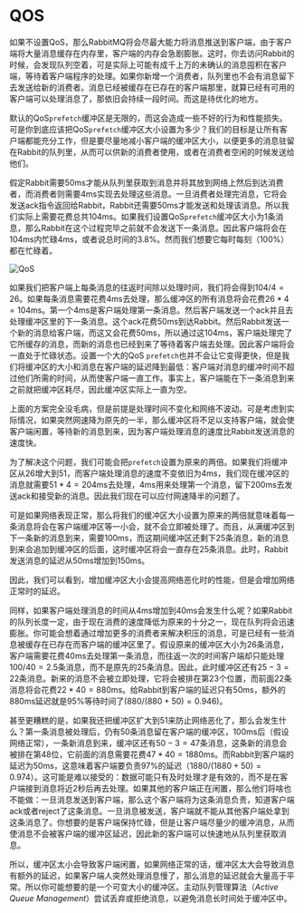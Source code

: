 # QOS

如果不设置QoS，那么RabbitMQ将会尽最大能力将消息推送到客户端，由于客户端将大量消息缓存在内存里，客户端的内存会急剧膨胀。这时，你去访问Rabbit的时候，会发现队列空着，可是实际上可能有成千上万的未确认的消息囤积在客户端，等待着客户端程序的处理。如果你新增一个消费者，队列里也不会有消息留下去发送给新的消费者。消息已经被缓存在已存在的客户端那里，就算已经有可用的客户端可以处理消息了，那依旧会持续一段时间。而这是待优化的地方。

默认的QoS`prefetch`缓冲区是无限的，而这会造成一些不好的行为和性能损失。可是你到底应该把QoS`prefetch`缓冲区大小设置为多少？我们的目标是让所有客户端都能充分工作，但是要尽量地减小客户端的缓冲区大小，以便更多的消息驻留在Rabbit的队列里，从而可以供新的消费者使用，或者在消费者空闲的时候发送给他们。

假定Rabbit需要50ms才能从队列里获取到消息并将其放到网络上然后到达消费者，而消费者则需要4ms实现去处理这些消息。一旦消费者处理完消息，它将会发送ack指令返回给Rabbit，Rabbit还需要50ms才能发送和处理该消息。所以我们实际上需要花费总共104ms。如果我们设置QoS`prefetch`缓冲区大小为1条消息，那么Rabbit在这个过程完毕之前就不会发送下一条消息。因此客户端将会在104ms内忙碌4ms，或者说总时间的3.8%。然而我们想要它每时每刻（100%）都在忙碌着。

![QoS](http://www.rabbitmq.com/wp-uploads/2012/05/qos.svg)

如果我们把客户端上每条消息的往返时间除以处理时间，我们将会得到$104 / 4 = 26$。如果每条消息需要花费4ms去处理，那么缓冲区的所有消息将会花费$26*4=104$ms。第一个4ms是客户端处理第一条消息。然后客户端发送一个ack并且去处理缓冲区里的下一条消息。这个ack花费50ms到达Rabbit。然后Rabbit发送一个新的消息给客户端，而这又会花费50ms，所以通过这104ms，客户端处理完了它所缓存的消息，而新的消息也已经到来了等待着客户端去处理。因此客户端将会一直处于忙碌状态。设置一个大的QoS `prefetch`也并不会让它变得更快，但是我们将缓冲区的大小和消息在客户端的延迟降到最低：客户端对消息的缓冲时间不超过他们所需的时间，从而使客户端一直工作。事实上，客户端能在下一条消息到来之前就把缓冲区耗尽，因此缓冲区实际上一直为空。

上面的方案完全没毛病，但是前提是处理时间不变化和网络不波动。可是考虑到实际情况，如果突然网速降为原先的一半，那么缓冲区将不足以支持客户端，就会使客户端闲置，等待新的消息到来，因为客户端处理消息的速度比Rabbit发送消息的速度快。

为了解决这个问题，我们可能会把`prefetch`设置为原来的两倍。如果我们将缓冲区从26增大到51，而客户端处理消息的速度不变依旧为4ms，我们现在缓冲区的消息就需要$51*4=204$ms去处理，4ms用来处理第一个消息，留下200ms去发送ack和接受新的消息。因此我们现在可以应付网速降半的问题了。

可是如果网络表现正常，那么将我们的缓冲区大小设置为原来的两倍就意味着每一条消息将会在客户端缓冲区等一小会，就不会立即被处理了。而且，从满缓冲区到下一条新的消息到来，需要100ms，而这期间缓冲区还剩下25条消息，新的消息到来会追加到缓冲区的后面，这时缓冲区将会一直存在25条消息。此时，Rabbit发送消息的延迟从50ms增加到150ms。

因此，我们可以看到，增加缓冲区大小会提高网络恶化时的性能，但是会增加网络正常时的延迟。

同样，如果客户端处理消息的时间从4ms增加到40ms会发生什么呢？如果Rabbit的队列长度一定，由于现在消费的速度降低为原来的十分之一，现在队列将会迅速膨胀。你可能会想着通过增加更多的消费者来解决积压的消息，可是已经有一些消息被缓存在已存在而客户端的缓冲区里了。假设原来的缓冲区大小为26条消息，客户端需要花费40ms去处理第一条消息，而往返一次的时间客户端却只能处理$100/40=2.5$条消息，而不是原先的25条消息。因此，此时缓冲区还有$25-3=22$条消息。新来的消息不会被立即处理，它将会被排在第23个位置，而前面22条消息将会花费$22*40=880$ms。给Rabbit到客户端的延迟只有50ms，额外的880ms延迟就是95%等待时间了($880 / (880 + 50) = 0.946$)。

甚至更糟糕的是，如果我还把缓冲区扩大到51来防止网络恶化了，那么会发生什么？第一条消息被处理后，仍有50条消息留在客户端的缓冲区，100ms后（假设网络正常），一条新消息到来，缓冲区还有$50-3=47$条消息，这条新的消息会被排在第48位，它前面的消息需要花费$47*40=1880$ms。而Rabbit到客户端的延迟为50ms，这意味着客户端要负责97%的延迟（$1880 / (1880 + 50) = 0.974$）。这可能是难以接受的：数据可能只有及时处理才是有效的，而不是在客户端接到消息将近2秒后再去处理。如果其他的客户端正在闲置，那么他们将啥也不能做：一旦消息发送到客户端，那么这个客户端将为这条消息负责，知道客户端ack或者reject了这条消息。一旦消息被发送，客户端就不能从其他客户端处拿到这条消息了。你想要的是客户端保持忙碌，但是让客户端尽量少的缓冲消息，从而使消息不会被客户端的缓冲区延迟，因此新的客户端可以快速地从队列里获取消息。

所以，缓冲区太小会导致客户端闲置，如果网络正常的话，缓冲区太大会导致消息有额外的延迟，如果客户端人突然处理消息慢了，那么消息的延迟就会大量高于平常。所以你可能想要的是一个可变大小的缓冲区。主动队列管理算法（*Active Queue Management*）尝试丢弃或拒绝消息，以避免消息长时间处于缓冲区中。

